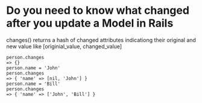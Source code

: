 # Do you need to know what changed after you update a Model in Rails

changes() returns a hash of changed attributes indicationg their original and new value like [originial_value, changed_value]

```
person.changes
=> {}
person.name = 'John'
person.changes
=> { 'name' => [nil, 'John'] }
person.name = 'Bill'
person.changes
=> { 'name' => ['John', 'Bill'] }
```
